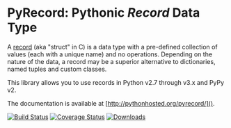 # PyRecord: Pythonic *Record* Data Type

A [record][4] (aka "struct" in C) is a data type with a pre-defined collection
of values (each with a unique name) and no operations. Depending on the nature
of the data, a record may be a superior alternative to dictionaries, named
tuples and custom classes.

This library allows you to use records in Python v2.7 through v3.x and PyPy v2.

The documentation is available at [http://pythonhosted.org/pyrecord/]().

[![Build Status](https://travis-ci.org/gnarea/pyrecord.png?branch=master)][1]
[![Coverage Status](https://coveralls.io/repos/gnarea/pyrecord/badge.png)][2]
[![Downloads](https://pypip.in/d/pyrecord/badge.png)][3]

[1]: https://travis-ci.org/gnarea/pyrecord
[2]: https://coveralls.io/r/gnarea/pyrecord
[3]: https://pypi.python.org/pypi/pyrecord/
[4]: http://en.wikipedia.org/wiki/Record_(computer_science)
